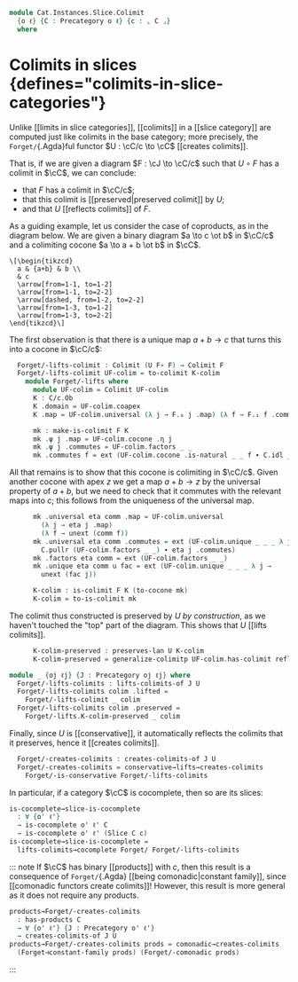 <!--
```agda
open import Cat.Functor.Adjoint.Comonadic
open import Cat.Diagram.Colimit.Base
open import Cat.Functor.Conservative
open import Cat.Functor.Kan.Unique
open import Cat.Functor.Kan.Base
open import Cat.Diagram.Product
open import Cat.Instances.Slice
open import Cat.Prelude

import Cat.Reasoning

open lifts-colimit
open Functor
open /-Obj
open /-Hom
open _=>_
```
-->

```agda
module Cat.Instances.Slice.Colimit
  {o ℓ} {C : Precategory o ℓ} {c : ⌞ C ⌟}
  where
```

# Colimits in slices {defines="colimits-in-slice-categories"}

Unlike [[limits in slice categories]], [[colimits]] in a [[slice category]]
are computed just like colimits in the base category; more precisely,
the `Forget/`{.Agda}ful functor $U : \cC/c \to \cC$ [[creates colimits]].

That is, if we are given a diagram $F : \cJ \to \cC/c$ such that $U
\circ F$ has a colimit in $\cC$, we can conclude:

- that $F$ has a colimit in $\cC/c$;
- that this colimit is [[preserved|preserved colimit]] by $U$;
- and that $U$ [[reflects colimits]] of $F$.

<!--
```agda
private
  module C   = Cat.Reasoning C
  module C/c = Cat.Reasoning (Slice C c)

  U : Functor (Slice C c) C
  U = Forget/

module
  _ {o' ℓ'} {J : Precategory o' ℓ'} (F : Functor J (Slice C c))
  where
  open make-is-colimit

  private
    module J = Cat.Reasoning J
    module F = Functor F
```
-->

As a guiding example, let us consider the case of coproducts, as in the
diagram below. We are given a binary diagram $a \to c \ot b$ in $\cC/c$
and a colimiting cocone $a \to a + b \ot b$ in $\cC$.

~~~{.quiver}
\[\begin{tikzcd}
  a & {a+b} & b \\
  & c
  \arrow[from=1-1, to=1-2]
  \arrow[from=1-1, to=2-2]
  \arrow[dashed, from=1-2, to=2-2]
  \arrow[from=1-3, to=1-2]
  \arrow[from=1-3, to=2-2]
\end{tikzcd}\]
~~~

The first observation is that there is a unique map $a + b \to c$ that
turns this into a cocone in $\cC/c$:

```agda
  Forget/-lifts-colimit : Colimit (U F∘ F) → Colimit F
  Forget/-lifts-colimit UF-colim = to-colimit K-colim
    module Forget/-lifts where
      module UF-colim = Colimit UF-colim
      K : C/c.Ob
      K .domain = UF-colim.coapex
      K .map = UF-colim.universal (λ j → F.₀ j .map) (λ f → F.₁ f .commutes)

      mk : make-is-colimit F K
      mk .ψ j .map = UF-colim.cocone .η j
      mk .ψ j .commutes = UF-colim.factors _ _
      mk .commutes f = ext (UF-colim.cocone .is-natural _ _ f ∙ C.idl _)
```

All that remains is to show that this cocone is colimiting in $\cC/c$.
Given another cocone with apex $z$ we get a map $a + b \to z$ by the
universal property of $a + b$, but we need to check that it commutes
with the relevant maps into $c$; this follows from the uniqueness of
the universal map.

```agda
      mk .universal eta comm .map = UF-colim.universal
        (λ j → eta j .map)
        (λ f → unext (comm f))
      mk .universal eta comm .commutes = ext (UF-colim.unique _ _ _ λ j →
        C.pullr (UF-colim.factors _ _) ∙ eta j .commutes)
      mk .factors eta comm = ext (UF-colim.factors _ _)
      mk .unique eta comm u fac = ext (UF-colim.unique _ _ _ λ j →
        unext (fac j))

      K-colim : is-colimit F K (to-cocone mk)
      K-colim = to-is-colimit mk
```

The colimit thus constructed is preserved by $U$ *by construction*, as
we haven't touched the "top" part of the diagram. This shows that $U$
[[lifts colimits]].

```agda
      K-colim-preserved : preserves-lan U K-colim
      K-colim-preserved = generalize-colimitp UF-colim.has-colimit refl

module _ {oj ℓj} {J : Precategory oj ℓj} where
  Forget/-lifts-colimits : lifts-colimits-of J U
  Forget/-lifts-colimits colim .lifted =
    Forget/-lifts-colimit _ colim
  Forget/-lifts-colimits colim .preserved =
    Forget/-lifts.K-colim-preserved _ colim
```

Finally, since $U$ is [[conservative]], it automatically reflects the
colimits that it preserves, hence it [[creates colimits]].

```agda
  Forget/-creates-colimits : creates-colimits-of J U
  Forget/-creates-colimits = conservative→lifts→creates-colimits
    Forget/-is-conservative Forget/-lifts-colimits
```

In particular, if a category $\cC$ is cocomplete, then so are its slices:

```agda
is-cocomplete→slice-is-cocomplete
  : ∀ {o' ℓ'}
  → is-cocomplete o' ℓ' C
  → is-cocomplete o' ℓ' (Slice C c)
is-cocomplete→slice-is-cocomplete =
  lifts-colimits→cocomplete Forget/ Forget/-lifts-colimits
```

::: note
If $\cC$ has binary [[products]] with $c$, then this result is a consequence
of `Forget/`{.Agda} [[being comonadic|constant family]], since [[comonadic
functors create colimits]]! However, this result is more general as it
does not require any products.

```agda
products→Forget/-creates-colimits
  : has-products C
  → ∀ {o' ℓ'} {J : Precategory o' ℓ'}
  → creates-colimits-of J U
products→Forget/-creates-colimits prods = comonadic→creates-colimits
  (Forget⊣constant-family prods) (Forget/-comonadic prods)
```
:::
